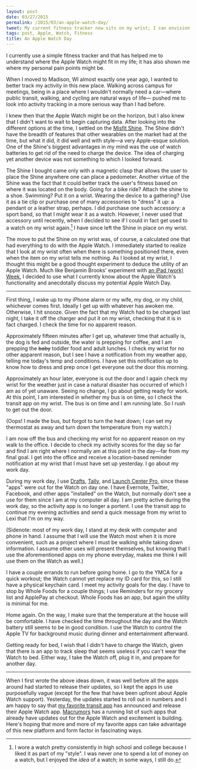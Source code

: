 ```yaml
---
layout: post
date: 03/27/2015
permalink: /2015/03/an-apple-watch-day/
tweet: My current fitness tracker now sits on my wrist; I can envision an Apple Watch taking its place.
tags: post, Apple, Watch, Fitness
title: An Apple Watch Day
---
```


I currently use a simple fitness tracker and that has helped me to understand where the Apple Watch might fit in my life; it has also shown me where my personal pain points might be.

When I moved to Madison, WI almost exactly one year ago, I wanted to better track my activity in this new place. Walking across campus for meetings, being in a place where I wouldn't normally need a car—where public transit, walking, and cycling are natural ways of life— pushed me to look into activity tracking in a more serious way than I had before.

I knew then that the Apple Watch might be on the horizon, but I also knew that I didn't want to wait to begin capturing data. After looking into the different options at the time, I settled on the [Misfit Shine](http://misfit.com/products/shine). The Shine didn't have the breadth of features that other wearables on the market had at the time, but what it did, it did well and with style—a very Apple-esque solution. One of the Shine's biggest advantages in my mind was the use of watch batteries to get rid of the need to charge the device. The idea of charging yet another device was not something to which I looked forward.

The Shine I bought came only with a magnetic clasp that allows the user to place the Shine anywhere one can place a pedometer. Another virtue of the Shine was the fact that it could better track the user's fitness based on where it was located on the body. Going for a bike ride? Attach the shine to a shoe. Swimming? Put it on a wrist. Wearing the device to a gathering? Use it as a tie clip or purchase one of many accessories to "dress" it up: a pendant or a leather strap, perhaps. I did purchase one such accessory: a sport band, so that I might wear it as a watch. However, I never used that accessory until recently, when I decided to see if I could in fact get used to a watch on my wrist again.[^1] I have since left the Shine in place on my wrist.

The move to put the Shine on my wrist was, of course, a calculated one that had everything to do with the Apple Watch. I immediately started to realize that I look at my wrist often when there is something positioned there, even when the item on my wrist tells me nothing. As I looked at my wrist, I thought this might be a good thought experiment to deduce the utility of an Apple Watch. Much like Benjamin Brooks' experiment with [an iPad (work) Week](https://brooksreview.net/2015/03/my-ipad-week/), I decided to use what I currently know about the Apple Watch's functionality and anecdotally discuss my potential Apple Watch Day.

---

First thing, I wake up to my iPhone alarm or my wife, my dog, or my child, whichever comes first. Ideally I get up with whatever has awoken me. Otherwise, I hit snooze. Given the fact that my Watch had to be charged last night, I take it off the charger and put it on my wrist, checking that it is in fact charged. I check the time for no apparent reason.

Approximately fifteen minutes after I get up, whatever time that actually is, the dog is fed and outside, the water is prepping for coffee, and I am prepping the <s>baby</s> toddler food and adult lunches. I check my wrist for no other apparent reason, but I see I have a notification from my weather app, telling me today's temp and conditions. I have set this notification up to know how to dress and prep once I get everyone out the door this morning.

Approximately an hour later, everyone is out the door and I again check my wrist for the weather just in case a natural disaster has occurred of which I am as of yet unaware. Seeing no change, I go about getting ready for work. At this point, I am interested in whether my bus is on time, so I check the transit app on my wrist. The bus is on time and I am running late. So I rush to get out the door.

(Oops! I made the bus, but forgot to turn the heat down; I can set my thermostat as away and turn down the temperature from my watch.) 

I am now off the bus and checking my wrist for no apparent reason on my walk to the office. I decide to check my activity scores for the day so far and find I am right where I normally am at this point in the day—far from my final goal. I get into the office and receive a location-based reminder notification at my wrist that I must have set up yesterday. I go about my work day.

During my work day, I use [Drafts](http://agiletortoise.com/drafts/), [Tally](http://agiletortoise.com/tally/), and [Launch Center Pro](http://contrast.co/launch-center-pro/), since these "apps" were out for the Watch on day one. I have Evernote, Twitter, Facebook, and other apps "installed" on the Watch, but normally don't see a use for them since I am at my computer all day. I am pretty active during the work day, so the activity app is no longer a portent. I use the transit app to continue my evening activities and send a quick message from my wrist to Lexi that I'm on my way.

(Sidenote: most of my work day, I stand at my desk with computer and phone in hand. I assume that I will use the Watch most when it is more convenient, such as a project where I must be walking while taking down information. I assume other uses will present themselves, but knowing that I use the aforementioned apps on my phone everyday, makes me think I will use them on the Watch as well.)

I have a couple errands to run before going home. I go to the YMCA for a quick workout; the Watch cannot yet replace my ID card for this, so I still have a physical keychain card. I meet my activity goals for the day. I have to stop by Whole Foods for a couple things; I use Reminders for my grocery list and ApplePay at checkout. Whole Foods has an app, but again the utility is minimal for me.

Home again. On the way, I make sure that the temperature at the house will be comfortable. I have checked the time throughout the day and the Watch battery still seems to be in good condition. I use the Watch to control the Apple TV for background music during dinner and entertainment afterward.

Getting ready for bed, I wish that I didn't have to charge the Watch, given that there is an app to track sleep that seems useless if you can't wear the Watch to bed. Either way, I take the Watch off, plug it in, and prepare for another day.

---

When I first wrote the above ideas down, it was well before all the apps around had started to release their updates, so I kept the apps in use purposefully vague (except for the few that have been upfront about Apple Watch support). Yesterday, the updates started to roll out in numbers and I am happy to say that [my favorite transit app](https://medium.com/@transitapp/one-less-tap-for-man-one-giant-leap-for-transit-riders-269878e06417 "Transit App for Apple Watch - Medium") has announced and release their Apple Watch app. [Macrumors](http://www.macrumors.com/2015/03/26/apple-watch-apps-app-store/) has a running list of such apps that already have updates out for the Apple Watch and excitement is building. Here's hoping that more and more of my favorite apps can take advantage of this new platform and form factor in fascinating ways.

[^1]: I wore a watch pretty consistently in high school and college because I liked it as part of my "style". I was never one to spend a lot of money on a watch, but I enjoyed the *idea* of a watch; in some ways, I still do.